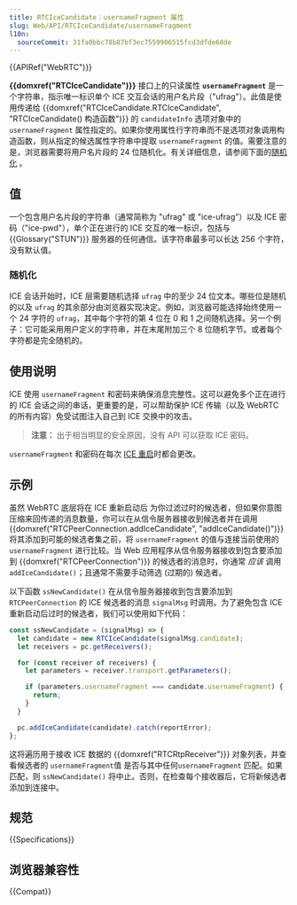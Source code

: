 ```yaml
---
title: RTCIceCandidate：usernameFragment 属性
slug: Web/API/RTCIceCandidate/usernameFragment
l10n:
  sourceCommit: 31fa0bbc78b87bf3ec7559906515fcd3dfde68de
---
```


{{APIRef("WebRTC")}}

**{{domxref("RTCIceCandidate")}}** 接口上的只读属性 **`usernameFragment`** 是一个字符串，指示唯一标识单个 ICE 交互会话的用户名片段（"ufrag"）。此值是使用传递给 {{domxref("RTCIceCandidate.RTCIceCandidate", "RTCIceCandidate() 构造函数")}} 的 `candidateInfo` 选项对象中的`usernameFragment` 属性指定的。如果你使用属性行字符串而不是选项对象调用构造函数，则从指定的候选属性字符串中提取 `usernameFragment` 的值。需要注意的是，浏览器需要将用户名片段的 24 位随机化。有关详细信息，请参阅下面的[随机化](#randomization) 。

## 值

一个包含用户名片段的字符串（通常简称为 "ufrag" 或 "ice-ufrag"）以及 ICE 密码（"ice-pwd"），单个正在进行的 ICE 交互的唯一标识，包括与 {{Glossary("STUN")}} 服务器的任何通信。该字符串最多可以长达 256 个字符，没有默认值。

### 随机化

ICE 会话开始时，ICE 层需要随机选择 `ufrag` 中的至少 24 位文本。哪些位是随机的以及 `ufrag` 的其余部分由浏览器实现决定。例如，浏览器可能选择始终使用一个 24 字符的 `ufrag`，其中每个字符的第 4 位在 0 和 1 之间随机选择。另一个例子：它可能采用用户定义的字符串，并在末尾附加三个 8 位随机字节。或者每个字符都是完全随机的。

## 使用说明

ICE 使用 `usernameFragment` 和密码来确保消息完整性。这可以避免多个正在进行的 ICE 会话之间的串话，更重要的是，可以帮助保护 ICE 传输（以及 WebRTC 的所有内容）免受试图注入自己到 ICE 交换中的攻击。

> **注意：** 出于相当明显的安全原因，没有 API 可以获取 ICE 密码。

`usernameFragment` 和密码在每次 [ICE 重启](/zh-CN/docs/Web/API/WebRTC_API/Session_lifetime#ice_restart)时都会更改。

## 示例

虽然 WebRTC 底层将在 ICE 重新启动后 为你过滤过时的候选者，但如果你意图压缩来回传递的消息数量，你可以在从信令服务器接收到候选者并在调用 {{domxref("RTCPeerConnection.addIceCandidate", "addIceCandidate()")}} 将其添加到可能的候选者集之前，将 `usernameFragment` 的值与连接当前使用的 `usernameFragment` 进行比较。当 Web 应用程序从信令服务器接收到包含要添加到 {{domxref("RTCPeerConnection")}} 的候选者的消息时，你通常 _应该_ 调用 `addIceCandidate()`；且通常不需要手动筛选 (过期的) 候选者。

以下函数 `ssNewCandidate()` 在从信令服务器接收到包含要添加到 `RTCPeerConnection` 的 ICE 候选者的消息 `signalMsg` 时调用。为了避免包含 ICE 重新启动后过时的候选者，我们可以使用如下代码：

```js
const ssNewCandidate = (signalMsg) => {
  let candidate = new RTCIceCandidate(signalMsg.candidate);
  let receivers = pc.getReceivers();

  for (const receiver of receivers) {
    let parameters = receiver.transport.getParameters();

    if (parameters.usernameFragment === candidate.usernameFragment) {
      return;
    }
  }

  pc.addIceCandidate(candidate).catch(reportError);
};
```

这将遍历用于接收 ICE 数据的 {{domxref("RTCRtpReceiver")}} 对象列表，并查看候选者的 `usernameFragment`值 是否与其中任何`usernameFragment` 匹配。如果匹配，则 `ssNewCandidate()` 将中止。否则，在检查每个接收器后，它将新候选者添加到连接中。

## 规范

{{Specifications}}

## 浏览器兼容性

{{Compat}}
